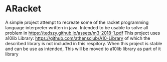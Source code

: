 # ARacket
A simple project attempt to recreate some of the racket programming language interpreter written in java. Intended to be usable to solve all problem in https://tedszy.github.io/assets/m3-2018-1.pdf
This project uses a10lib Library: https://github.com/athensclub/A10-Library of which the described library is not included in this respitory. When this project is stable and can be use as intended, This will be moved to a10lib library as part of it library
